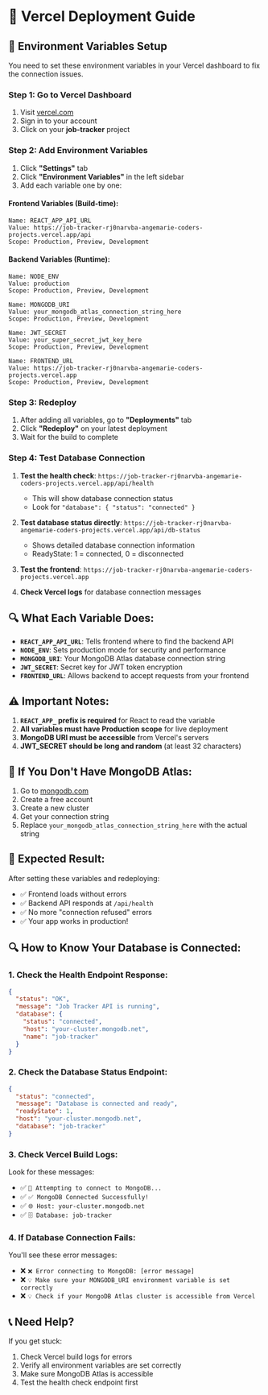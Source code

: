 # 🚀 Vercel Deployment Guide

## **🔧 Environment Variables Setup**

You need to set these environment variables in your Vercel dashboard to fix the connection issues.

### **Step 1: Go to Vercel Dashboard**
1. Visit [vercel.com](https://vercel.com)
2. Sign in to your account
3. Click on your **job-tracker** project

### **Step 2: Add Environment Variables**
1. Click **"Settings"** tab
2. Click **"Environment Variables"** in the left sidebar
3. Add each variable one by one:

#### **Frontend Variables (Build-time):**
```
Name: REACT_APP_API_URL
Value: https://job-tracker-rj0narvba-angemarie-coders-projects.vercel.app/api
Scope: Production, Preview, Development
```

#### **Backend Variables (Runtime):**
```
Name: NODE_ENV
Value: production
Scope: Production, Preview, Development
```

```
Name: MONGODB_URI
Value: your_mongodb_atlas_connection_string_here
Scope: Production, Preview, Development
```

```
Name: JWT_SECRET
Value: your_super_secret_jwt_key_here
Scope: Production, Preview, Development
```

```
Name: FRONTEND_URL
Value: https://job-tracker-rj0narvba-angemarie-coders-projects.vercel.app
Scope: Production, Preview, Development
```

### **Step 3: Redeploy**
1. After adding all variables, go to **"Deployments"** tab
2. Click **"Redeploy"** on your latest deployment
3. Wait for the build to complete

### **Step 4: Test Database Connection**
1. **Test the health check**: `https://job-tracker-rj0narvba-angemarie-coders-projects.vercel.app/api/health`
   - This will show database connection status
   - Look for `"database": { "status": "connected" }`

2. **Test database status directly**: `https://job-tracker-rj0narvba-angemarie-coders-projects.vercel.app/api/db-status`
   - Shows detailed database connection information
   - ReadyState: 1 = connected, 0 = disconnected

3. **Test the frontend**: `https://job-tracker-rj0narvba-angemarie-coders-projects.vercel.app`

4. **Check Vercel logs** for database connection messages

## **🔍 What Each Variable Does:**

- **`REACT_APP_API_URL`**: Tells frontend where to find the backend API
- **`NODE_ENV`**: Sets production mode for security and performance
- **`MONGODB_URI`**: Your MongoDB Atlas database connection string
- **`JWT_SECRET`**: Secret key for JWT token encryption
- **`FRONTEND_URL`**: Allows backend to accept requests from your frontend

## **⚠️ Important Notes:**

1. **`REACT_APP_` prefix is required** for React to read the variable
2. **All variables must have Production scope** for live deployment
3. **MongoDB URI must be accessible** from Vercel's servers
4. **JWT_SECRET should be long and random** (at least 32 characters)

## **🚨 If You Don't Have MongoDB Atlas:**

1. Go to [mongodb.com](https://mongodb.com)
2. Create a free account
3. Create a new cluster
4. Get your connection string
5. Replace `your_mongodb_atlas_connection_string_here` with the actual string

## **🎯 Expected Result:**

After setting these variables and redeploying:
- ✅ Frontend loads without errors
- ✅ Backend API responds at `/api/health`
- ✅ No more "connection refused" errors
- ✅ Your app works in production!

## **🔍 How to Know Your Database is Connected:**

### **1. Check the Health Endpoint Response:**
```json
{
  "status": "OK",
  "message": "Job Tracker API is running",
  "database": {
    "status": "connected",
    "host": "your-cluster.mongodb.net",
    "name": "job-tracker"
  }
}
```

### **2. Check the Database Status Endpoint:**
```json
{
  "status": "connected",
  "message": "Database is connected and ready",
  "readyState": 1,
  "host": "your-cluster.mongodb.net",
  "database": "job-tracker"
}
```

### **3. Check Vercel Build Logs:**
Look for these messages:
- ✅ `🔌 Attempting to connect to MongoDB...`
- ✅ `✅ MongoDB Connected Successfully!`
- ✅ `🌐 Host: your-cluster.mongodb.net`
- ✅ `🗄️ Database: job-tracker`

### **4. If Database Connection Fails:**
You'll see these error messages:
- ❌ `❌ Error connecting to MongoDB: [error message]`
- ❌ `💡 Make sure your MONGODB_URI environment variable is set correctly`
- ❌ `💡 Check if your MongoDB Atlas cluster is accessible from Vercel`

## **📞 Need Help?**

If you get stuck:
1. Check Vercel build logs for errors
2. Verify all environment variables are set correctly
3. Make sure MongoDB Atlas is accessible
4. Test the health check endpoint first
